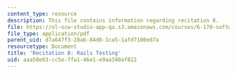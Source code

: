 ```yaml
---
content_type: resource
description: This file contains information regarding recitation 8.
file: https://ol-ocw-studio-app-qa.s3.amazonaws.com/courses/6-170-software-studio-spring-2013/aaa58e03cc5e7fa146e1e9aa340af822_MIT6_170S13_rec8-RailsTes.pdf
file_type: application/pdf
parent_uid: d7a647f3-28ab-84d8-1ca5-1afd7100e87a
resourcetype: Document
title: 'Recitation 8: Rails Testing'
uid: aaa58e03-cc5e-7fa1-46e1-e9aa340af822
---
```

